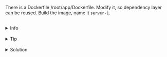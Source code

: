 
There is a Dockerfile /root/app/Dockerfile.
Modify it, so dependency layer can be reused.
Build the image, name it `server-1`.


<br>
<details><summary>Info</summary>
<br>

```plain
Documentation: https://docs.docker.com/build/guide/layers/#cached-layers.
```

</details>

<br>
<details><summary>Tip</summary>
<br>

```plain
In Dockerfile every command is a layer. And if command is doing exactly the same then the layer will be loaded from cache.
However, in our case we copy all of the files (dependecies and modified source code files) in one command.
More effective will be to initially copy dependecy files (as they are changed less often than source code) and install them.
And only afterwards copy source code files. This way we got more layers loaded from the cache on the build of a new image.
It seems like a very small gain in time here, but it can be important when building really big applications.
```

</details>


<br>
<details><summary>Solution</summary>
<br>

<br>

Modify `/root/app/Dockerfile` (remove `# cached` comments first):

<br>

```plain
# syntax=docker/dockerfile:1
FROM golang:1.21-alpine # cached
WORKDIR /src # cached
COPY go.mod go.sum /src/ # cached
RUN go mod download # cached
COPY . .
RUN go build -o /bin/client ./cmd/client
RUN go build -o /bin/server ./cmd/server
ENTRYPOINT [ "/bin/server" ]
```{{copy}}

<br>

Build the image:

<br>

```plain
docker build -t server-1 .
```{{exec}}


</details>